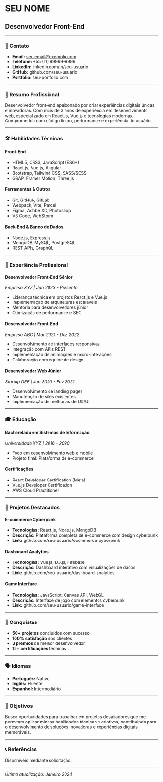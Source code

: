# SEU NOME
## Desenvolvedor Front-End

---

### 📧 Contato
- **Email:** seu.email@exemplo.com
- **Telefone:** +55 (11) 99999-9999
- **LinkedIn:** linkedin.com/in/seu-usuario
- **GitHub:** github.com/seu-usuario
- **Portfólio:** seu-portfolio.com

---

### 🎯 Resumo Profissional
Desenvolvedor front-end apaixonado por criar experiências digitais únicas e inovadoras. Com mais de 3 anos de experiência em desenvolvimento web, especializado em React.js, Vue.js e tecnologias modernas. Comprometido com código limpo, performance e experiência do usuário.

---

### 🛠️ Habilidades Técnicas

#### **Front-End**
- HTML5, CSS3, JavaScript (ES6+)
- React.js, Vue.js, Angular
- Bootstrap, Tailwind CSS, SASS/SCSS
- GSAP, Framer Motion, Three.js

#### **Ferramentas & Outros**
- Git, GitHub, GitLab
- Webpack, Vite, Parcel
- Figma, Adobe XD, Photoshop
- VS Code, WebStorm

#### **Back-End & Banco de Dados**
- Node.js, Express.js
- MongoDB, MySQL, PostgreSQL
- REST APIs, GraphQL

---

### 💼 Experiência Profissional

#### **Desenvolvedor Front-End Sênior**
*Empresa XYZ | Jan 2023 - Presente*
- Liderança técnica em projetos React.js e Vue.js
- Implementação de arquiteturas escaláveis
- Mentoria para desenvolvedores júnior
- Otimização de performance e SEO

#### **Desenvolvedor Front-End**
*Empresa ABC | Mar 2021 - Dez 2022*
- Desenvolvimento de interfaces responsivas
- Integração com APIs REST
- Implementação de animações e micro-interações
- Colaboração com equipe de design

#### **Desenvolvedor Web Júnior**
*Startup DEF | Jun 2020 - Fev 2021*
- Desenvolvimento de landing pages
- Manutenção de sites existentes
- Implementação de melhorias de UX/UI

---

### 🎓 Educação

#### **Bacharelado em Sistemas de Informação**
*Universidade XYZ | 2016 - 2020*
- Foco em desenvolvimento web e mobile
- Projeto final: Plataforma de e-commerce

#### **Certificações**
- React Developer Certification (Meta)
- Vue.js Developer Certification
- AWS Cloud Practitioner

---

### 🚀 Projetos Destacados

#### **E-commerce Cyberpunk**
- **Tecnologias:** React.js, Node.js, MongoDB
- **Descrição:** Plataforma completa de e-commerce com design cyberpunk
- **Link:** github.com/seu-usuario/ecommerce-cyberpunk

#### **Dashboard Analytics**
- **Tecnologias:** Vue.js, D3.js, Firebase
- **Descrição:** Dashboard interativo com visualizações de dados
- **Link:** github.com/seu-usuario/dashboard-analytics

#### **Game Interface**
- **Tecnologias:** JavaScript, Canvas API, WebGL
- **Descrição:** Interface de jogo com elementos cyberpunk
- **Link:** github.com/seu-usuario/game-interface

---

### 🌟 Conquistas

- **50+ projetos** concluídos com sucesso
- **100% satisfação** dos clientes
- **3 prêmios** de melhor desenvolvedor
- **15+ certificações** técnicas

---

### 🗣️ Idiomas

- **Português:** Nativo
- **Inglês:** Fluente
- **Espanhol:** Intermediário

---

### 🎯 Objetivos

Busco oportunidades para trabalhar em projetos desafiadores que me permitam aplicar minhas habilidades técnicas e criativas, contribuindo para o desenvolvimento de soluções inovadoras e experiências digitais memoráveis.

---

### 📞 Referências

Disponíveis mediante solicitação.

---

*Última atualização: Janeiro 2024* 